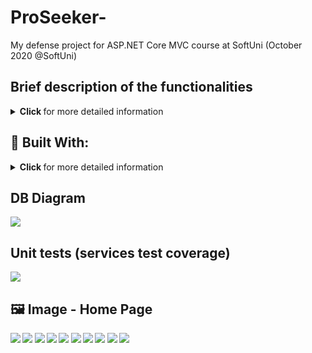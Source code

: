 # ProSeeker-
My defense project for ASP.NET Core MVC course at SoftUni (October 2020 @SoftUni)
## Brief description of the functionalities
<details>
   <summary>
       <strong> Click </strong> for more detailed information
   </summary>
ProSeeker‘s main idea is to be a platform based on supply and demand. A place where professionals in a certain field can be found by regular users who need their services. (mostly professionals who work on a recommendation basis).
Users themselves can directly seek a specialist or upload an ad and receive an offer for a service.

3 roles: regular user, specialist, administrator
User: 
- Can create/edit/delete Ad. 
- Can send inquiry to a professional and receive an offer.
- Can receive an offer from professional in two ways (from existing Ad or from sent inquiry).
- Has section with his ads only, where he can access each of them.
Specialist:
- Receive inquiries from regular users.
- Can make offers to clients (two ways : Ad/Inquiry).
Admin:
- Create/edit/delete job sub-categories;
- Create/edit/delete base job categories;
- Can create/edit/delete new surveys with questions and answers. When a certain user takes a survey, he becomes VIP for 1 week. 
VIP regular user – his ads will appear above all others, even after sorting criteria has been selected. If the user is specialist, his profile will appear above all others, even after sorting criteria has been selected. Each survey can be taken only once. 
Common actions for users and specialists:
- Both users and specialists are allowed to like specialists’ profiles, leave comments/opinions on users’ Ads and specialists’ profiles (recursively). 
- After accepting an offer, both parties receive emails with other person’s contacts.
- Update their profile info, add/change/delete avatar image.

Restrictions:
- Specialists can make only 1 offer to a certain Ad. If they try to send second offer to the same Ad, new modal window pops up and they can either cancel the attempt to make an offer or retrieve/delete the old offer and make a new one.
- Specialists can make more than 1 offers to regular user only when the user has sent an inquiry to the specialist (through the specialist profile).
- Guest users (not logged-in) are restricted to a very few actions.
- Only regular users can send an inquiry to specialists.
- Only specialists can send offers to regular users.
- Private chat is allowed for user-user / specialist-specialist. Users cannot start a private chat with specialists. This is against the main idea of the platform. 
- Server side + client side validations for all inputs.
</details>

## :hammer: Built With:
<details>
   <summary>
       <strong> Click </strong> for more detailed information
   </summary>

* <strong>.NET 5.0 <strong>
* <strong>Entity Framework Core 5.0 <strong> 
* <strong>FontAwesome<strong> (font icons)
* <strong>AutoMapper<strong> (object-to-object mapping library)
* <strong>Repository<strong> Pattern (Mainly for easier tests nad maintaining soft deletion)
* <strong>Cloudinary<strong> (file storage)
* <strong>TinyMCE<strong> (text redactor)
* <strong>HtmlSanitizer<strong> (XSS protection)
* <strong>Bootsrap 4<strong>
* <strong>JavaScript<strong> (well…)
* <strong>CSS<strong>
* <strong>HTML 5<strong>
* <strong>Moment.Js<strong> (JavaScript library for easier work with date-time)
* <strong>JQuery<strong>
* <strong>SignalR<strong> (used for real-time chat)
* <strong>WebAPI <strong>
* <strong>SendGrid<strong> (for sending emails) 
* <strong>xUnit<strong> (for testing) 

</details>

## DB Diagram
![](https://res.cloudinary.com/zmax/image/upload/v1609124986/81eec76a-fb6c-4ccf-9941-b4fe8bec34f9profilePicture.png)


## Unit tests (services test coverage)
![](https://res.cloudinary.com/zmax/image/upload/v1610213611/adfe08c8-bf3f-4958-bbc5-ea3f10ec67fcUnitTestsCoverage.png.png)
<!-- https://res.cloudinary.com/zmax/image/upload/v1610213611/adfe08c8-bf3f-4958-bbc5-ea3f10ec67fcUnitTestsCoverage.png.png -->

## :framed_picture: Image - Home Page

![](https://res.cloudinary.com/zmax/image/upload/v1610213611/adfe08c8-bf3f-4958-bbc5-ea3f10ec67fcUnitTestsCoverage.png.png)
![](https://ibb.co/vYhWtYD)
![](https://ibb.co/k5N3m8Q)
![](https://ibb.co/88LPRRV)
![](https://ibb.co/g4Szpbw)
![](https://ibb.co/HpDLNs0)
![](https://ibb.co/373TxKF)
![](https://ibb.co/RCtsmgf)
![](https://ibb.co/xCP7YQN)
![](https://ibb.co/pJ3thT5)